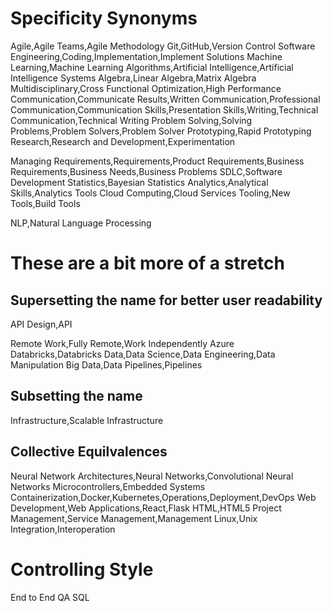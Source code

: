 # Specificity Synonyms
Agile,Agile Teams,Agile Methodology
Git,GitHub,Version Control
Software Engineering,Coding,Implementation,Implement Solutions
Machine Learning,Machine Learning Algorithms,Artificial Intelligence,Artificial Intelligence Systems
Algebra,Linear Algebra,Matrix Algebra
Multidisciplinary,Cross Functional
Optimization,High Performance
Communication,Communicate Results,Written Communication,Professional Communication,Communication Skills,Presentation Skills,Writing,Technical Communication,Technical Writing
Problem Solving,Solving Problems,Problem Solvers,Problem Solver
Prototyping,Rapid Prototyping
Research,Research and Development,Experimentation

Managing Requirements,Requirements,Product Requirements,Business Requirements,Business Needs,Business Problems
SDLC,Software Development
Statistics,Bayesian Statistics
Analytics,Analytical Skills,Analytics Tools
Cloud Computing,Cloud Services
Tooling,New Tools,Build Tools

NLP,Natural Language Processing

# These are a bit more of a stretch
## Supersetting the name for better user readability
API Design,API

Remote Work,Fully Remote,Work Independently
Azure Databricks,Databricks
Data,Data Science,Data Engineering,Data Manipulation
Big Data,Data Pipelines,Pipelines

## Subsetting the name
Infrastructure,Scalable Infrastructure

## Collective Equilvalences
Neural Network Architectures,Neural Networks,Convolutional Neural Networks
Microcontrollers,Embedded Systems
Containerization,Docker,Kubernetes,Operations,Deployment,DevOps
Web Development,Web Applications,React,Flask
HTML,HTML5
Project Management,Service Management,Management
Linux,Unix
Integration,Interoperation

# Controlling Style
End to End
QA
SQL